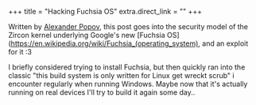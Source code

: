 +++
title = "Hacking Fuchsia OS"
extra.direct_link = ""
+++

Written by [Alexander Popov](https://twitter.com/a13xp0p0v), this post goes into
the security model of the Zircon kernel underlying Google's new
[Fuchsia OS](https://en.wikipedia.org/wiki/Fuchsia_(operating_system), and an
exploit for it :3

I briefly considered trying to install Fuchsia, but then quickly ran into the 
classic "this build system is only written for Linux get wreckt scrub" i
encounter regularly when running Windows. Maybe now that it's actually running
on real devices I'll try to build it again some day..
